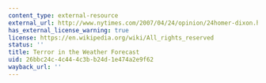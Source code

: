 ```yaml
---
content_type: external-resource
external_url: http://www.nytimes.com/2007/04/24/opinion/24homer-dixon.html
has_external_license_warning: true
license: https://en.wikipedia.org/wiki/All_rights_reserved
status: ''
title: Terror in the Weather Forecast
uid: 26bbc24c-4c44-4c3b-b24d-1e474a2e9f62
wayback_url: ''
---
```

